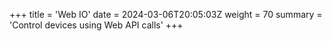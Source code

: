 +++
title = 'Web IO'
date = 2024-03-06T20:05:03Z
weight = 70
summary = 'Control devices using Web API calls'
+++
